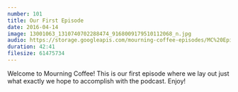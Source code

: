 ```yaml
---
number: 101
title: Our First Episode
date: 2016-04-14
image: 13001063_1310740702288474_9168009179510112068_n.jpg
audio: https://storage.googleapis.com/mourning-coffee-episodes/MC%20Episode%201.mp3
duration: 42:41
filesize: 61475734
---
```


Welcome to Mourning Coffee! This is our first episode where we lay out just what exactly we hope to accomplish with the podcast. Enjoy!
